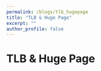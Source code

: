 ```yaml
---
permalink: /blogs/tlb_hugepage
title: "TLB & Huge Page"
excerpt: ""
author_profile: false
---
```


# TLB & Huge Page

